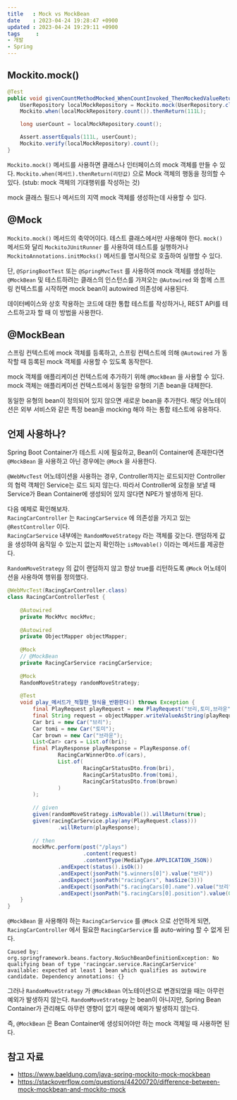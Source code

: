 ```yaml
---
title   : Mock vs MockBean
date    : 2023-04-24 19:28:47 +0900
updated : 2023-04-24 19:29:11 +0900
tags     : 
- 개발
- Spring
---
```


## Mockito.mock()

```java
@Test
public void givenCountMethodMocked_WhenCountInvoked_ThenMockedValueReturned() {
    UserRepository localMockRepository = Mockito.mock(UserRepository.class);
    Mockito.when(localMockRepository.count()).thenReturn(111L);

    long userCount = localMockRepository.count();

    Assert.assertEquals(111L, userCount);
    Mockito.verify(localMockRepository).count();
}
```

`Mockito.mock()` 메서드를 사용하면 클래스나 인터페이스의 mock 객체를 만들 수 있다.
`Mockito.when(메서드).thenReturn(리턴값)` 으로 Mock 객체의 행동을 정의할 수 있다. (stub: mock 객체의 기대행위를 작성하는 것)

mock 클래스 필드나 메서드의 지역 mock 객체를 생성하는데 사용할 수 있다.

## @Mock

`Mockito.mock()` 메서드의 축약어이다. 테스트 클래스에서만 사용해야 한다.
`mock()` 메서드와 달리 `MockitoJUnitRunner` 를 사용하여 테스트를 실행하거나 `MockitoAnnotations.initMocks()` 메서드를 명시적으로 호출하여 실행할 수 있다.

단, `@SpringBootTest` 또는 `@SpringMvcTest` 를 사용하여 mock 객체를 생성하는 `@MockBean` 및 테스트하려는 클래스의 인스턴스를 가져오는 `@Autowired` 와 함께 스프링 컨텍스트를 시작하면 mock bean이 autowired 의존성에 사용된다. 

데이터베이스와 상호 작용하는 코드에 대한 통합 테스트를 작성하거나, REST API를 테스트하고자 할 때 이 방법을 사용한다.

## @MockBean

스프링 컨텍스트에 mock 객체를 등록하고, 스프링 컨텍스트에 의해 `@Autowired` 가 동작할 때 등록된 mock 객체를 사용할 수 있도록 동작한다.

mock 객체를 애플리케이션 컨텍스트에 추가하기 위해 `@MockBean` 을 사용할 수 있다. mock 객체는 애플리케이션 컨텍스트에서 동일한 유형의 기존 bean을 대체한다. 

동일한 유형의 bean이 정의되어 있지 않으면 새로운 bean을 추가한다. 해당 어노테이션은 외부 서비스와 같은 특정 bean을 mocking 해야 하는 통합 테스트에 유용하다.

## 언제 사용하나?

Spring Boot Container가 테스트 시에 필요하고, Bean이 Container에 존재한다면 `@MockBean` 을 사용하고 아닌 경우에는 `@Mock` 을 사용한다.

`@WebMvcTest` 어노테이션을 사용하는 경우, Controller까지는 로드되지만 Controller의 협력 객체인 Service는 로드 되지 않는다. 따라서 Controller에 요청을 보낼 때 Service가 Bean Container에 생성되어 있지 않다면 NPE가 발생하게 된다.

다음 예제로 확인해보자.    
`RacingCarController` 는 `RacingCarService` 에 의존성을 가지고 있는 `@RestController` 이다.   
`RacingCarService` 내부에는 `RandomMoveStrategy` 라는 객체를 갖는다. 랜덤하게 값을 생성하여 움직일 수 있는지 없는지 확인하는 `isMovable()` 이라는 메서드를 제공한다.

`RandomMoveStrategy` 의 값이 랜덤하지 않고 항상 true를 리턴하도록 `@Mock` 어노테이션을 사용하여 행위를 정의했다.

```java
@WebMvcTest(RacingCarController.class)  
class RacingCarControllerTest {  
  
    @Autowired  
    private MockMvc mockMvc;  
  
    @Autowired  
    private ObjectMapper objectMapper;  
  
    @Mock  
    // @MockBean
    private RacingCarService racingCarService;  
  
    @Mock  
    RandomMoveStrategy randomMoveStrategy;  
  
    @Test  
    void play_메서드가_적절한_형식을_반환한다() throws Exception {  
        final PlayRequest playRequest = new PlayRequest("브리,토미,브라운", 1);  
        final String request = objectMapper.writeValueAsString(playRequest);  
        Car bri = new Car("브리");  
        Car tomi = new Car("토미");  
        Car brown = new Car("브라운");  
        List<Car> cars = List.of(bri);  
        final PlayResponse playResponse = PlayResponse.of(  
                RacingCarWinnerDto.of(cars),  
                List.of(  
                        RacingCarStatusDto.from(bri),  
                        RacingCarStatusDto.from(tomi),  
                        RacingCarStatusDto.from(brown)  
                )  
        );  
  
        // given  
        given(randomMoveStrategy.isMovable()).willReturn(true);  
        given(racingCarService.play(any(PlayRequest.class)))  
                .willReturn(playResponse);  
  
        // then  
        mockMvc.perform(post("/plays")  
                        .content(request)  
                        .contentType(MediaType.APPLICATION_JSON))  
                .andExpect(status().isOk())  
                .andExpect(jsonPath("$.winners[0]").value("브리"))  
                .andExpect(jsonPath("racingCars", hasSize(3)))  
                .andExpect(jsonPath("$.racingCars[0].name").value("브리"))  
                .andExpect(jsonPath("$.racingCars[0].position").value(0));  
    }  
}
```

`@MockBean` 을 사용해야 하는 `RacingCarService` 를 `@Mock` 으로 선언하게 되면, `RacingCarController` 에서 필요한 `RacingCarService` 를 auto-wiring 할 수 없게 된다.

```
Caused by: org.springframework.beans.factory.NoSuchBeanDefinitionException: No qualifying bean of type 'racingcar.service.RacingCarService' available: expected at least 1 bean which qualifies as autowire candidate. Dependency annotations: {}
```

그러나 `RandomMoveStrategy` 가 `@MockBean` 어노테이션으로 변경되었을 때는 아무런 예외가 발생하지 않는다.
`RandomMoveStrategy` 는 bean이 아니지만, Spring Bean Container가 관리해도 아무런 영향이 없기 때문에 예외가 발생하지 않는다.

즉, `@MockBean` 은 Bean Container에 생성되어야만 하는 mock 객체일 때 사용하면 된다.

## 참고 자료

- https://www.baeldung.com/java-spring-mockito-mock-mockbean
- https://stackoverflow.com/questions/44200720/difference-between-mock-mockbean-and-mockito-mock